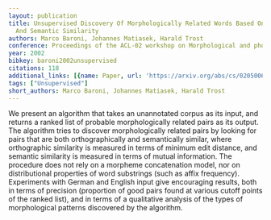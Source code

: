 ```yaml
---
layout: publication
title: Unsupervised Discovery Of Morphologically Related Words Based On Orthographic
  And Semantic Similarity
authors: Marco Baroni, Johannes Matiasek, Harald Trost
conference: Proceedings of the ACL-02 workshop on Morphological and phonological learning  -
year: 2002
bibkey: baroni2002unsupervised
citations: 118
additional_links: [{name: Paper, url: 'https://arxiv.org/abs/cs/0205006'}]
tags: ["Unsupervised"]
short_authors: Marco Baroni, Johannes Matiasek, Harald Trost
---
```

We present an algorithm that takes an unannotated corpus as its input, and
returns a ranked list of probable morphologically related pairs as its output.
The algorithm tries to discover morphologically related pairs by looking for
pairs that are both orthographically and semantically similar, where
orthographic similarity is measured in terms of minimum edit distance, and
semantic similarity is measured in terms of mutual information. The procedure
does not rely on a morpheme concatenation model, nor on distributional
properties of word substrings (such as affix frequency). Experiments with
German and English input give encouraging results, both in terms of precision
(proportion of good pairs found at various cutoff points of the ranked list),
and in terms of a qualitative analysis of the types of morphological patterns
discovered by the algorithm.